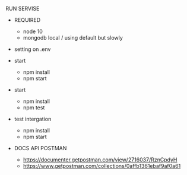 RUN SERVISE
- REQUIRED
	- node 10
	- mongodb local / using default but slowly
- setting on .env
- start
	- npm install
	- npm start
- start
	- npm install
	- npm test
- test intergation
	- npm install
	- npm start

- DOCS API POSTMAN
	- https://documenter.getpostman.com/view/2716037/RznCpdyH
	- https://www.getpostman.com/collections/0affb1361ebaf9af0a61
